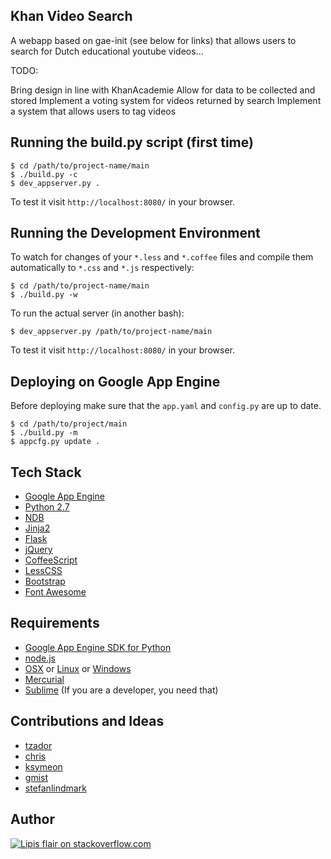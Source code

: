Khan Video Search
-----------------
  
  A webapp based on gae-init (see below for links) that allows users to search for 
  Dutch educational youtube videos...  

TODO:

  Bring design in line with KhanAcademie
  Allow for data to be collected and stored
  Implement a voting system for videos returned by search
  Implement a system that allows users to tag videos
  
Running the build.py script (first time)
----------------------------------------

    $ cd /path/to/project-name/main
    $ ./build.py -c
    $ dev_appserver.py .

To test it visit `http://localhost:8080/` in your browser.

Running the Development Environment
-----------------------------------

To watch for changes of your `*.less` and `*.coffee` files and compile them
automatically to `*.css` and `*.js` respectively:

    $ cd /path/to/project-name/main
    $ ./build.py -w

To run the actual server (in another bash):

    $ dev_appserver.py /path/to/project-name/main

To test it visit `http://localhost:8080/` in your browser.

Deploying on Google App Engine
------------------------------

Before deploying make sure that the `app.yaml` and `config.py` are up to date.

    $ cd /path/to/project/main
    $ ./build.py -m
    $ appcfg.py update .

Tech Stack
----------

  - [Google App Engine][gae]
  - [Python 2.7][gaepython]
  - [NDB][]
  - [Jinja2][]
  - [Flask][]
  - [jQuery][]
  - [CoffeeScript][]
  - [LessCSS][]
  - [Bootstrap][]
  - [Font Awesome][fontawesome]

Requirements
------------

  - [Google App Engine SDK for Python][gaesdk]
  - [node.js][nodejs]
  - [OSX][] or [Linux][] or [Windows][]
  - [Mercurial][]
  - [Sublime][] (If you are a developer, you need that)

Contributions and Ideas
-----------------------

  - [tzador][]
  - [chris][]
  - [ksymeon][]
  - [gmist][]
  - [stefanlindmark][]

Author
------

[![Lipis flair on stackoverflow.com][lipisflair]][lipis]

[gaeinit]: http://gae-init.appspot.com
[docs]: http://docs.gae-init.appspot.com
[tutorial]: http://docs.gae-init.appspot.com/tutorial/
[gae]: https://developers.google.com/appengine/
[gaepython]: https://developers.google.com/appengine/docs/python/python27/using27
[ndb]: https://developers.google.com/appengine/docs/python/ndb/
[jinja2]: http://jinja.pocoo.org/docs/
[flask]: http://flask.pocoo.org/
[jquery]: http://jquery.com/
[coffeescript]: http://coffeescript.org/
[lesscss]: http://lesscss.org/
[bootstrap]: http://twitter.github.com/bootstrap/
[fontawesome]: http://fortawesome.github.com/Font-Awesome/

[gaesdk]: https://developers.google.com/appengine/downloads
[nodejs]: http://nodejs.org/
[osx]: http://www.apple.com/osx/
[linux]: http://www.ubuntu.com
[windows]: http://windows.microsoft.com/
[mercurial]: http://mercurial.selenic.com/
[sublime]: http://www.sublimetext.com/

[tzador]: http://stackoverflow.com/users/165697/tzador
[chris]: http://stackoverflow.com/users/226394/chris-top
[ksymeon]: https://plus.google.com/102598378133436784997
[gmist]: https://github.com/gmist
[stefanlindmark]: http://www.linkedin.com/in/stefanlindmark

[lipisflair]: http://stackexchange.com/users/flair/5282.png
[lipis]: http://stackoverflow.com/users/8418/lipis
